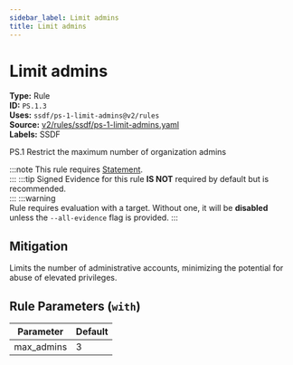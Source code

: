 ```yaml
---
sidebar_label: Limit admins
title: Limit admins
---  
```

# Limit admins  
**Type:** Rule  
**ID:** `PS.1.3`  
**Uses:** `ssdf/ps-1-limit-admins@v2/rules`  
**Source:** [v2/rules/ssdf/ps-1-limit-admins.yaml](https://github.com/scribe-public/sample-policies/blob/main/v2/rules/ssdf/ps-1-limit-admins.yaml)  
**Labels:** SSDF  

PS.1 Restrict the maximum number of organization admins

:::note 
This rule requires [Statement](https://scribe-security.netlify.app/docs/valint/generic).  
::: 
:::tip 
Signed Evidence for this rule **IS NOT** required by default but is recommended.  
::: 
:::warning  
Rule requires evaluation with a target. Without one, it will be **disabled** unless the `--all-evidence` flag is provided.
::: 

## Mitigation  
Limits the number of administrative accounts, minimizing the potential for abuse of elevated privileges.



## Rule Parameters (`with`)  
| Parameter | Default |
|-----------|---------|
| max_admins | 3 |

